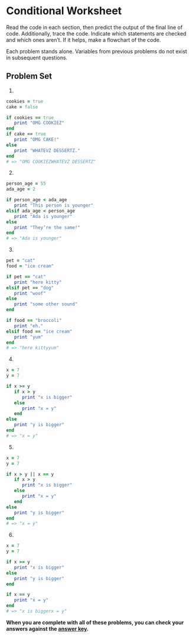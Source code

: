 # Conditional Worksheet

Read the code in each section, then predict the output of the final line of code. Additionally, trace the code. Indicate which statements are checked and which ones aren’t. If it helps, make a flowchart of the code.

Each problem stands alone. Variables from previous problems do not exist in subsequent questions.

## Problem Set

1.
```ruby
cookies = true
cake = false

if cookies == true
   print "OMG COOKIEZ"
end
if cake == true
   print "OMG CAKE!"
else
   print "WHATEVZ DESSERTZ."
end
# => "OMG COOKIEZWHATEVZ DESSERTZ"
```

2.
```ruby
person_age = 55
ada_age = 2

if person_age < ada_age
   print "This person is younger"
elsif ada_age < person_age
   print "Ada is younger"
else
   print "They’re the same!"
end
# => "Ada is younger"
```
3.
```ruby
pet = "cat"
food = "ice cream"

if pet == "cat"
   print "here kitty"
elsif pet == "dog"
   print "woof"
else
   print "some other sound"
end

if food == "broccoli"
   print "eh."
elsif food == "ice cream"
   print "yum"
end
# => "here kittyyum"
```


4.
```ruby
x = 7
y = 7

if x >= y
   if x > y
      print "x is bigger"
   else
      print "x = y"
   end
else
   print "y is bigger"
end
# => "x = y"
```

5.
```ruby
x = 7
y = 7

if x > y || x == y
   if x > y
      print "x is bigger"
   else
      print "x = y"
   end
else
   print "y is bigger"
end
# => "x = y"
```

6.
```ruby
x = 7
y = 7

if x >= y
   print "x is bigger"
else
   print "y is bigger"
end

if x == y
   print "x = y"
end
# => "x is biggerx = y"
```


**When you are complete with all of these problems, you can check your answers against the [answer key](../assignments/conditional-worksheet-answers.md).**
